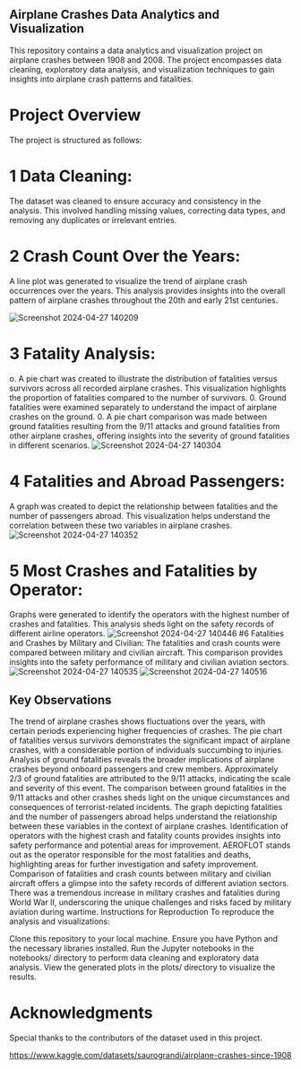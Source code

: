 ## Airplane Crashes Data Analytics and Visualization
This repository contains a data analytics and visualization project on airplane crashes between 1908 and 2008. The project encompasses data cleaning, exploratory data analysis, and visualization techniques to gain insights into airplane crash patterns and fatalities.

# Project Overview
The project is structured as follows:

 # 1 Data Cleaning:
The dataset was cleaned to ensure accuracy and consistency in the analysis. This involved handling missing values, correcting data types, and removing any duplicates or irrelevant entries.

# 2 Crash Count Over the Years:
A line plot was generated to visualize the trend of airplane crash occurrences over the years. This analysis provides insights into the overall pattern of airplane crashes throughout the 20th and early 21st centuries.


![Screenshot 2024-04-27 140209](https://github.com/Ashu11123/Aeroplane-Crash-Anlaysis/assets/142722498/90b72c5c-c11a-4cb6-9be8-bc90c15da292)
# 3 Fatality Analysis:

o. A pie chart was created to illustrate the distribution of fatalities versus survivors across all recorded airplane crashes. This visualization highlights the proportion of fatalities compared to the number of survivors.
0. Ground fatalities were examined separately to understand the impact of airplane crashes on the ground.
0. A pie chart comparison was made between ground fatalities resulting from the 9/11 attacks and ground fatalities from other airplane crashes, offering insights into the severity of ground fatalities in different scenarios.
![Screenshot 2024-04-27 140304](https://github.com/Ashu11123/Aeroplane-Crash-Anlaysis/assets/142722498/6472d296-d44f-42e7-a180-4965bf2c4f84)
# 4 Fatalities and Abroad Passengers: 
A graph was created to depict the relationship between fatalities and the number of passengers abroad. This visualization helps understand the correlation between these two variables in airplane crashes.
![Screenshot 2024-04-27 140352](https://github.com/Ashu11123/Aeroplane-Crash-Anlaysis/assets/142722498/2c5f2487-0e62-4fbd-9009-408eebfeaf67)
# 5 Most Crashes and Fatalities by Operator: 
Graphs were generated to identify the operators with the highest number of crashes and fatalities. This analysis sheds light on the safety records of different airline operators.
![Screenshot 2024-04-27 140446](https://github.com/Ashu11123/Aeroplane-Crash-Anlaysis/assets/142722498/9778f26b-6b75-49d8-a5fb-4d9e157318db)
#6 Fatalities and Crashes by Military and Civilian: 
The fatalities and crash counts were compared between military and civilian aircraft. This comparison provides insights into the safety performance of military and civilian aviation sectors.
![Screenshot 2024-04-27 140535](https://github.com/Ashu11123/Aeroplane-Crash-Anlaysis/assets/142722498/186cbdae-c45c-4b9e-959c-429cf832864b)
![Screenshot 2024-04-27 140516](https://github.com/Ashu11123/Aeroplane-Crash-Anlaysis/assets/142722498/e37d3435-0c7c-454c-a8e1-7f25a23afd45)
## Key Observations
The trend of airplane crashes shows fluctuations over the years, with certain periods experiencing higher frequencies of crashes.
The pie chart of fatalities versus survivors demonstrates the significant impact of airplane crashes, with a considerable portion of individuals succumbing to injuries.
Analysis of ground fatalities reveals the broader implications of airplane crashes beyond onboard passengers and crew members. Approximately 2/3 of ground fatalities are attributed to the 9/11 attacks, indicating the scale and severity of this event.
The comparison between ground fatalities in the 9/11 attacks and other crashes sheds light on the unique circumstances and consequences of terrorist-related incidents.
The graph depicting fatalities and the number of passengers abroad helps understand the relationship between these variables in the context of airplane crashes.
Identification of operators with the highest crash and fatality counts provides insights into safety performance and potential areas for improvement. AEROFLOT stands out as the operator responsible for the most fatalities and deaths, highlighting areas for further investigation and safety improvement.
Comparison of fatalities and crash counts between military and civilian aircraft offers a glimpse into the safety records of different aviation sectors. There was a tremendous increase in military crashes and fatalities during World War II, underscoring the unique challenges and risks faced by military aviation during wartime.
Instructions for Reproduction
To reproduce the analysis and visualizations:

Clone this repository to your local machine.
Ensure you have Python and the necessary libraries installed.
Run the Jupyter notebooks in the notebooks/ directory to perform data cleaning and exploratory data analysis.
View the generated plots in the plots/ directory to visualize the results.

# Acknowledgments
Special thanks to the contributors of the dataset used in this project.

https://www.kaggle.com/datasets/saurograndi/airplane-crashes-since-1908


